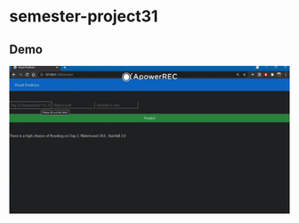 # semester-project31


## Demo
![Demo]( https://github.com/rmpasswd/rmpasswd/blob/main/project%20predict.gif)

